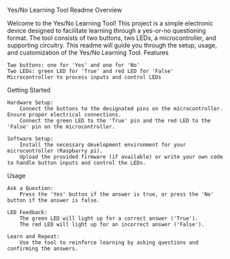 Yes/No Learning Tool Readme
Overview

Welcome to the Yes/No Learning Tool! This project is a simple electronic device designed to facilitate learning through a yes-or-no questioning format. The tool consists of two buttons, two LEDs, a microcontroller, and supporting circuitry. This readme will guide you through the setup, usage, and customization of the Yes/No Learning Tool.
Features

    Two buttons: one for 'Yes' and one for 'No'
    Two LEDs: green LED for 'True' and red LED for 'False'
    Microcontroller to process inputs and control LEDs

Getting Started

    Hardware Setup:
        Connect the buttons to the designated pins on the microcontroller. Ensure proper electrical connections.
        Connect the green LED to the 'True' pin and the red LED to the 'False' pin on the microcontroller.

    Software Setup:
        Install the necessary development environment for your microcontroller (Raspbarry pi).
        Upload the provided firmware (if available) or write your own code to handle button inputs and control the LEDs.


Usage

    Ask a Question:
        Press the 'Yes' button if the answer is true, or press the 'No' button if the answer is false.

    LED Feedback:
        The green LED will light up for a correct answer ('True').
        The red LED will light up for an incorrect answer ('False').

    Learn and Repeat:
        Use the tool to reinforce learning by asking questions and confirming the answers.
